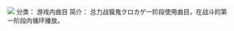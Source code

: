 ![](//static.kivo.wiki/images/music/cover/LezRbQHAhsPEpQZJGGv7dPLkF7Uo2YyL.png)
分类： 游戏内曲目
简介：
总力战猫鬼クロカゲ一阶段使用曲目，在战斗的第一阶段内循环播放。
